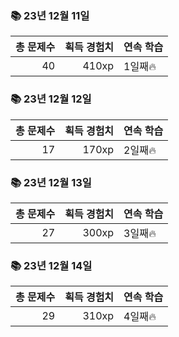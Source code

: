 ### 📚 23년 12월 11일
|총 문제수|획득 경험치|연속 학습|
|---:|---:|---|
40|410xp|1일째🔥|

### 📚 23년 12월 12일
|총 문제수|획득 경험치|연속 학습|
|---:|---:|---|
17|170xp|2일째🔥|

### 📚 23년 12월 13일
|총 문제수|획득 경험치|연속 학습|
|---:|---:|---|
27|300xp|3일째🔥|

### 📚 23년 12월 14일
|총 문제수|획득 경험치|연속 학습|
|---:|---:|---|
29|310xp|4일째🔥|
